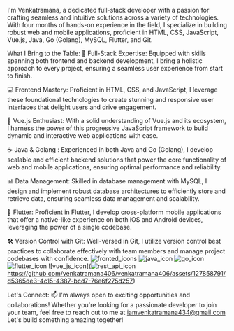 I'm Venkatramana, a dedicated full-stack developer with a passion for crafting seamless and intuitive solutions across a variety of technologies. With four months of hands-on experience in the field, I specialize in building robust web and mobile applications, proficient in HTML, CSS, JavaScript, Vue.js, Java, Go (Golang), MySQL, Flutter, and Git.

What I Bring to the Table:
🚀 Full-Stack Expertise: Equipped with skills spanning both frontend and backend development, I bring a holistic approach to every project, ensuring a seamless user experience from start to finish.

💻 Frontend Mastery: Proficient in HTML, CSS, and JavaScript, I leverage these foundational technologies to create stunning and responsive user interfaces that delight users and drive engagement.

🌟 Vue.js Enthusiast: With a solid understanding of Vue.js and its ecosystem, I harness the power of this progressive JavaScript framework to build dynamic and interactive web applications with ease.

☕ Java & Golang : Experienced in both Java and Go (Golang), I develop scalable and efficient backend solutions that power the core functionality of web and mobile applications, ensuring optimal performance and reliability.

📊 Data Management: Skilled in database management with MySQL, I design and implement robust database architectures to efficiently store and retrieve data, ensuring seamless data management and scalability.

📱 Flutter: Proficient in Flutter, I develop cross-platform mobile applications that offer a native-like experience on both iOS and Android devices, leveraging the power of a single codebase.

🛠️ Version Control with Git: Well-versed in Git, I utilize version control best practices to collaborate effectively with team members and manage project codebases with confidence.
![fronted_icons](https://github.com/venkatramana406/venkatramana406/assets/127858791/d72e70ff-8f5c-4c72-a529-32479a9d30f8)
![java_icon](https://github.com/venkatramana406/venkatramana406/assets/127858791/17da38c3-69e3-472f-9359-400020d52954)
![go_icon](https://github.com/venkatramana406/venkatramana406/assets/127858791/db21ed8b-e25b-4c79-a401-9e91417c6cae)
![flutter_icon](https://github.com/venkatramana406/venkatramana406/assets/127858791/535bc92e-e9dd-4ef5-975e-95647a6c58cc)
![vue_js_icon](![rest_api_icon](https://github.com/venkatramana406/venkatramana406/assets/127858791/1fbe956d-2d12-4187-8a23-af1294f35cbf)
https://github.com/venkatramana406/venkatramana406/assets/127858791/d5365de3-4c15-4387-bcd7-76e6f275d257)

Let's Connect:
📫 I'm always open to exciting opportunities and collaborations! Whether you're looking for a passionate developer to join your team, feel free to reach out to me at iamvenkatramana434@gmail.com Let's build something amazing together!

